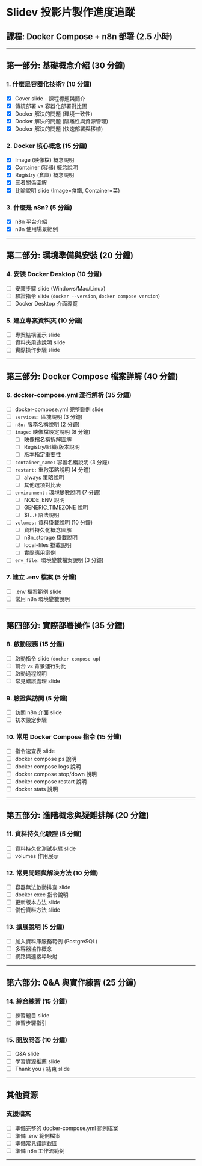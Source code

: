 # Slidev 投影片製作進度追蹤

## 課程: Docker Compose + n8n 部署 (2.5 小時)

---

## 第一部分: 基礎概念介紹 (30 分鐘)

### 1. 什麼是容器化技術? (10 分鐘)
- [x] Cover slide - 課程標題與簡介
- [x] 傳統部署 vs 容器化部署對比圖
- [x] Docker 解決的問題 (環境一致性)
- [x] Docker 解決的問題 (隔離性與資源管理)
- [x] Docker 解決的問題 (快速部署與移植)

### 2. Docker 核心概念 (15 分鐘)
- [x] Image (映像檔) 概念說明
- [x] Container (容器) 概念說明
- [x] Registry (倉庫) 概念說明
- [x] 三者關係圖解
- [x] 比喻說明 slide (Image=食譜, Container=菜)

### 3. 什麼是 n8n? (5 分鐘)
- [x] n8n 平台介紹
- [x] n8n 使用場景範例

---

## 第二部分: 環境準備與安裝 (20 分鐘)

### 4. 安裝 Docker Desktop (10 分鐘)
- [ ] 安裝步驟 slide (Windows/Mac/Linux)
- [ ] 驗證指令 slide (`docker --version`, `docker compose version`)
- [ ] Docker Desktop 介面導覽

### 5. 建立專案資料夾 (10 分鐘)
- [ ] 專案結構圖示 slide
- [ ] 資料夾用途說明 slide
- [ ] 實際操作步驟 slide

---

## 第三部分: Docker Compose 檔案詳解 (40 分鐘)

### 6. docker-compose.yml 逐行解析 (35 分鐘)
- [ ] docker-compose.yml 完整範例 slide
- [ ] `services:` 區塊說明 (3 分鐘)
- [ ] `n8n:` 服務名稱說明 (2 分鐘)
- [ ] `image:` 映像檔設定說明 (8 分鐘)
  - [ ] 映像檔名稱拆解圖解
  - [ ] Registry/組織/版本說明
  - [ ] 版本指定重要性
- [ ] `container_name:` 容器名稱說明 (3 分鐘)
- [ ] `restart:` 重啟策略說明 (4 分鐘)
  - [ ] always 策略說明
  - [ ] 其他選項對比表
- [ ] `environment:` 環境變數說明 (7 分鐘)
  - [ ] NODE_ENV 說明
  - [ ] GENERIC_TIMEZONE 說明
  - [ ] ${...} 語法說明
- [ ] `volumes:` 資料掛載說明 (10 分鐘)
  - [ ] 資料持久化概念圖解
  - [ ] n8n_storage 掛載說明
  - [ ] local-files 掛載說明
  - [ ] 實際應用案例
- [ ] `env_file:` 環境變數檔案說明 (3 分鐘)

### 7. 建立 .env 檔案 (5 分鐘)
- [ ] .env 檔案範例 slide
- [ ] 常用 n8n 環境變數說明

---

## 第四部分: 實際部署操作 (35 分鐘)

### 8. 啟動服務 (15 分鐘)
- [ ] 啟動指令 slide (`docker compose up`)
- [ ] 前台 vs 背景運行對比
- [ ] 啟動過程說明
- [ ] 常見錯誤處理 slide

### 9. 驗證與訪問 (5 分鐘)
- [ ] 訪問 n8n 介面 slide
- [ ] 初次設定步驟

### 10. 常用 Docker Compose 指令 (15 分鐘)
- [ ] 指令速查表 slide
- [ ] docker compose ps 說明
- [ ] docker compose logs 說明
- [ ] docker compose stop/down 說明
- [ ] docker compose restart 說明
- [ ] docker stats 說明

---

## 第五部分: 進階概念與疑難排解 (20 分鐘)

### 11. 資料持久化驗證 (5 分鐘)
- [ ] 資料持久化測試步驟 slide
- [ ] volumes 作用展示

### 12. 常見問題與解決方法 (10 分鐘)
- [ ] 容器無法啟動排查 slide
- [ ] docker exec 指令說明
- [ ] 更新版本方法 slide
- [ ] 備份資料方法 slide

### 13. 擴展說明 (5 分鐘)
- [ ] 加入資料庫服務範例 (PostgreSQL)
- [ ] 多容器協作概念
- [ ] 網路與連接埠映射

---

## 第六部分: Q&A 與實作練習 (25 分鐘)

### 14. 綜合練習 (15 分鐘)
- [ ] 練習題目 slide
- [ ] 練習步驟指引

### 15. 開放問答 (10 分鐘)
- [ ] Q&A slide
- [ ] 學習資源推薦 slide
- [ ] Thank you / 結束 slide

---

## 其他資源

### 支援檔案
- [ ] 準備完整的 docker-compose.yml 範例檔案
- [ ] 準備 .env 範例檔案
- [ ] 準備常見錯誤截圖
- [ ] 準備 n8n 工作流範例

---
